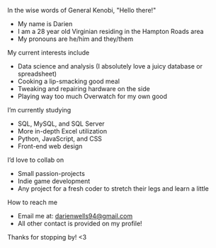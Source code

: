 In the wise words of General Kenobi, "Hello there!"
  - My name is Darien
  - I am a 28 year old Virginian residing in the Hampton Roads area
  - My pronouns are he/him and they/them

My current interests include
  - Data science and analysis (I absolutely love a juicy database or spreadsheet)
  - Cooking a lip-smacking good meal
  - Tweaking and repairing hardware on the side
  - Playing way too much Overwatch for my own good

I’m currently studying
  - SQL, MySQL, and SQL Server
  - More in-depth Excel utilization
  - Python, JavaScript, and CSS
  - Front-end web design

I’d love to collab on
  - Small passion-projects
  - Indie game development
  - Any project for a fresh coder to stretch their legs and learn a little

How to reach me
  - Email me at: darienwells94@gmail.com
  - All other contact is provided on my profile!

Thanks for stopping by! <3

<!---
darienwells/darienwells is a ✨ special ✨ repository because its `README.md` (this file) appears on your GitHub profile.
You can click the Preview link to take a look at your changes.
--->
